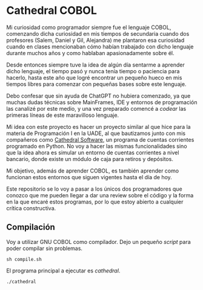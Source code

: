 # Cathedral COBOL
Mi curiosidad como programador siempre fue el lenguaje COBOL, comenzando dicha curiosidad en mis tiempos de secundaria cuando dos profesores (Salem, Daniel y Gil, Alejandra) me plantaron esa curiosidad cuando en clases mencionaban cómo habían trabajado con dicho lenguaje durante muchos años y como hablaban apasionadamente sobre él.

Desde entonces siempre tuve la idea de algún día sentarme a aprender dicho lenguaje, el tiempo pasó y nunca tenía tiempo o paciencia para hacerlo, hasta este año que logré encontrar un pequeño hueco en mis tiempos libres para comenzar con pequeñas bases sobre este lenguaje.

Debo confesar que sin ayuda de ChatGPT no hubiera comenzado, ya que muchas dudas técnicas sobre MainFrames, IDE y entornos de programación las canalizé por este medio, y una vez preparado comencé a *codear* las primeras líneas de este maravilloso lenguaje.

Mi idea con este proyecto es hacer un proyecto similar al que hice para la materia de Programación I en la UADE, al que bautizamos junto con mis compañeros como [Cathedral Software](https://github.com/marcoss2009/cathedral-software), un programa de cuentas corrientes programado en Python. No voy a hacer las mismas funcionalidades sino que la idea ahora es simular un entorno de cuentas corrientes a nivel bancario, donde existe un módulo de caja para retiros y depósitos.

Mi objetivo, además de aprender COBOL, es también aprender como funcionan estos entornos que siguen vigentes hasta el día de hoy.

Este repositorio se lo voy a pasar a los únicos dos programadores que conozco que me pueden llegar a dar una review sobre el código y la forma en la que encaré estos programas, por lo que estoy abierto a cualquier crítica constructiva.

## Compilación
Voy a utilizar GNU COBOL como compilador. Dejo un pequeño *script* para poder compilar sin problemas.

    sh compile.sh

El programa principal a ejecutar es *cathedral*.

    ./cathedral